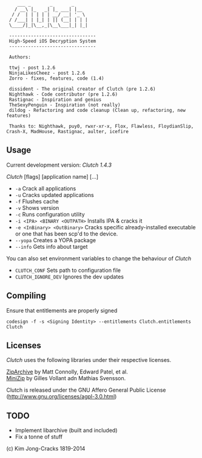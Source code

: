         ___ _       _       _
       / __\ |_   _| |_ ___| |__
      / /  | | | | | __/ __| '_ \
     / /___| | |_| | || (__| | | |
     \____/|_|\__,_|\__\___|_| |_|
 
     --------------------------------
     High-Speed iOS Decryption System
     --------------------------------
 
     Authors:
 
     ttwj - post 1.2.6
     NinjaLikesCheez - post 1.2.6
     Zorro - fixes, features, code (1.4)
 
     dissident - The original creator of Clutch (pre 1.2.6)
     Nighthawk - Code contributor (pre 1.2.6)
     Rastignac - Inspiration and genius
     TheSexyPenguin - Inspiration (not really)
     dildog - Refactoring and code cleanup (Clean up, refactoring, new features)
 
     Thanks to: Nighthawk, puy0, rwxr-xr-x, Flox, Flawless, FloydianSlip, Crash-X, MadHouse, Rastignac, aulter, icefire


Usage
------------
Current development version: *Clutch 1.4.3*

*Clutch* [flags] [application name] [...]

* `-a`                          Crack all applications<br />
* `-u`                          Cracks updated applications<br />
* `-f`                          Flushes cache<br />
* `-v`                          Shows version<br />
* `-c`                          Runs configuration utility<br />
* `-i <IPA> <BINARY <OUTPATH>`  Installs IPA & cracks it<br />
* `-e <InBinary> <OutBinary>`   Cracks specific already-installed executable or one that has been scp'd to the device.
* `--yopa`                      Creates a YOPA package<br />
* `--info`                      Gets info about target<br />


You can also set environment variables to change the behaviour of *Clutch*
* `CLUTCH_CONF` Sets path to configuration file<br />
* `CLUTCH_IGNORE_DEV` Ignores the dev updates<br />

Compiling
------------
Ensure that entitlements are properly signed

`codesign -f -s <Signing Identity> --entitlements Clutch.entitlements Clutch`

Licenses
------------
*Clutch* uses the following libraries under their respective licenses.

[ZipArchive](https://github.com/mattconnolly/ZipArchive/) by Matt Connolly, Edward Patel, et al.<br />
[MiniZip](http://www.winimage.com/zLibDll/minizip.html) by Gilles Vollant adn Mathias Svensson.

Clutch is released under the GNU Affero General Public License (http://www.gnu.org/licenses/agpl-3.0.html)

TODO
-------------
* Implement libarchive (built and included)
* Fix a tonne of stuff



(c) Kim Jong-Cracks 1819-2014


